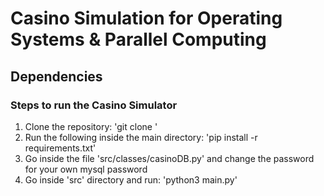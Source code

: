 # Casino Simulation for Operating Systems & Parallel Computing

## Dependencies
### Steps to run the Casino Simulator

1. Clone the repository: 'git clone <url>'
2. Run the following inside the main directory: 'pip install -r requirements.txt'
3. Go inside the file 'src/classes/casinoDB.py' and change the password for your own mysql password
4. Go inside 'src' directory and run: 'python3 main.py'
